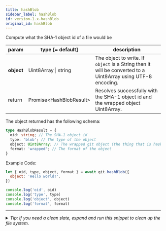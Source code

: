```yaml
---
title: hashBlob
sidebar_label: hashBlob
id: version-1.x-hashBlob
original_id: hashBlob
---
```


Compute what the SHA-1 object id of a file would be

| param      | type [= default]           | description                                                                                                  |
| ---------- | -------------------------- | ------------------------------------------------------------------------------------------------------------ |
| **object** | Uint8Array  &#124;  string | The object to write. If `object` is a String then it will be converted to a Uint8Array using UTF-8 encoding. |
| return     | Promise\<HashBlobResult\>  | Resolves successfully with the SHA-1 object id and the wrapped object Uint8Array.                            |

The object returned has the following schema:

```ts
type HashBlobResult = {
  oid: string; // The SHA-1 object id
  type: 'blob'; // The type of the object
  object: Uint8Array; // The wrapped git object (the thing that is hashed)
  format: 'wrapped'; // The format of the object
}
```

Example Code:

```js live
let { oid, type, object, format } = await git.hashBlob({
  object: 'Hello world!',
})

console.log('oid', oid)
console.log('type', type)
console.log('object', object)
console.log('format', format)
```


---

<details>
<summary><i>Tip: If you need a clean slate, expand and run this snippet to clean up the file system.</i></summary>

```js live
window.fs = new LightningFS('fs', { wipe: true })
window.pfs = window.fs.promises
console.log('done')
```
</details>

<script>
(function rewriteEditLink() {
  const el = document.querySelector('a.edit-page-link.button');
  if (el) {
    el.href = 'https://github.com/isomorphic-git/isomorphic-git/edit/main/src/api/hashBlob.js';
  }
})();
</script>